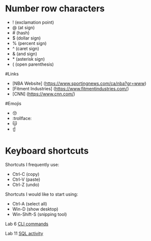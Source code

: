 # Number row characters
- ! (exclamation point)
- @ (at sign)
- \# (hash)
- $ (dollar sign)
- % (percent sign)
- ^ (caret sign)
- & (and sign)
- \* (asterisk sign)
- ( (open parenthesis)

#Links
- [NBA Website] (https://www.sportingnews.com/ca/nba?gr=www)
- [Fitment Industries] (https://www.fitmentindustries.com/)
- [CNN] (https://www.cnn.com/)

#Emojis
- :kissing_closed_eyes:
- :trollface:
- :kissing_cat:
- :point_up:

# Keyboard shortcuts
Shortcuts I frequently use: 
- Ctrl-C (copy)
- Ctrl-V (paste)
- Ctrl-Z (undo)

Shortcuts I would like to start using: 
- Ctrl-A (select all)
- Win-D (show desktop)
- Win-Shift-S (snipping tool)

Lab 6
[CLI commands](Docs/Cli.md)

Lab 11 [SQL activity](Docs/BAYQUEN_LAB11.sql)